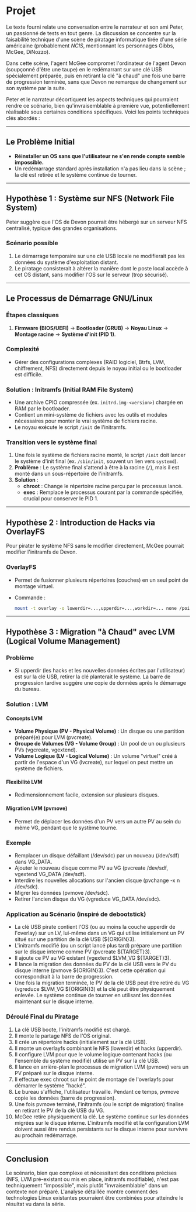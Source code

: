 # Projet

Le texte fourni relate une conversation entre le narrateur et son ami Peter, un passionné de tests en tout genre. La discussion se concentre sur la faisabilité technique d'une scène de piratage informatique tirée d'une série américaine (probablement *NCIS*, mentionnant les personnages Gibbs, McGee, DiNozzo).

Dans cette scène, l'agent McGee compromet l'ordinateur de l'agent Devon (soupçonné d'être une taupe) en le redémarrant sur une clé USB spécialement préparée, puis en retirant la clé "à chaud" une fois une barre de progression terminée, sans que Devon ne remarque de changement sur son système par la suite.

Peter et le narrateur décortiquent les aspects techniques qui pourraient rendre ce scénario, bien qu'invraisemblable à première vue, potentiellement réalisable sous certaines conditions spécifiques. Voici les points techniques clés abordés :

---

## Le Problème Initial

- **Réinstaller un OS sans que l'utilisateur ne s'en rende compte semble impossible.**
- Un redémarrage standard après installation n'a pas lieu dans la scène ; la clé est retirée et le système continue de tourner.

---

## Hypothèse 1 : Système sur NFS (Network File System)

Peter suggère que l'OS de Devon pourrait être hébergé sur un serveur NFS centralisé, typique des grandes organisations.

### Scénario possible

1. Le démarrage temporaire sur une clé USB locale ne modifierait pas les données du système d'exploitation distant.
2. Le piratage consisterait à altérer la manière dont le poste local accède à cet OS distant, sans modifier l'OS sur le serveur (trop sécurisé).

---

## Le Processus de Démarrage GNU/Linux

### Étapes classiques

1. **Firmware (BIOS/UEFI)** → **Bootloader (GRUB)** → **Noyau Linux** → **Montage racine** → **Système d'init (PID 1)**.

### Complexité

- Gérer des configurations complexes (RAID logiciel, Btrfs, LVM, chiffrement, NFS) directement depuis le noyau initial ou le bootloader est difficile.

### Solution : Initramfs (Initial RAM File System)

- Une archive CPIO compressée (ex. `initrd.img-<version>`) chargée en RAM par le bootloader.
- Contient un mini-système de fichiers avec les outils et modules nécessaires pour monter le vrai système de fichiers racine.
- Le noyau exécute le script `/init` de l'initramfs.

### Transition vers le système final

1. Une fois le système de fichiers racine monté, le script `/init` doit lancer le système d'init final (ex. `/sbin/init`, souvent un lien vers `systemd`).
2. **Problème** : Le système final s'attend à être à la racine (`/`), mais il est monté dans un sous-répertoire de l'initramfs.
3. **Solution** :
   - **chroot** : Change le répertoire racine perçu par le processus lancé.
   - **exec** : Remplace le processus courant par la commande spécifiée, crucial pour conserver le PID 1.

---

## Hypothèse 2 : Introduction de Hacks via OverlayFS

Pour pirater le système NFS sans le modifier directement, McGee pourrait modifier l'initramfs de Devon.

### OverlayFS

- Permet de fusionner plusieurs répertoires (couches) en un seul point de montage virtuel.
- Commande :

  ```bash
  mount -t overlay -o lowerdir=...,upperdir=...,workdir=... none /point/de/montage
  ```

---

## Hypothèse 3 : Migration "à Chaud" avec LVM (Logical Volume Management)

### Problème

- Si upperdir (les hacks et les nouvelles données écrites par l'utilisateur) est sur la clé USB, retirer la clé planterait le système. La barre de progression tardive suggère une copie de données après le démarrage du bureau.

### Solution : LVM

#### Concepts LVM

- **Volume Physique (PV - Physical Volume)** : Un disque ou une partition préparé(e) pour LVM (pvcreate).
- **Groupe de Volumes (VG - Volume Group)** : Un pool de un ou plusieurs PVs (vgcreate, vgextend).
- **Volume Logique (LV - Logical Volume)** : Un volume "virtuel" créé à partir de l'espace d'un VG (lvcreate), sur lequel on peut mettre un système de fichiers.

#### Flexibilité LVM

- Redimensionnement facile, extension sur plusieurs disques.

#### Migration LVM (pvmove)

- Permet de déplacer les données d'un PV vers un autre PV au sein du même VG, pendant que le système tourne.

### Exemple

- Remplacer un disque défaillant (/dev/sdc) par un nouveau (/dev/sdf) dans VG_DATA.
- Ajouter le nouveau disque comme PV au VG (pvcreate /dev/sdf, vgextend VG_DATA /dev/sdf).
- Interdire les nouvelles allocations sur l'ancien disque (pvchange -x n /dev/sdc).
- Migrer les données (pvmove /dev/sdc).
- Retirer l'ancien disque du VG (vgreduce VG_DATA /dev/sdc).

### Application au Scénario (inspiré de debootstick)

- La clé USB pirate contient l'OS (ou au moins la couche upperdir de l'overlay) sur un LV, lui-même dans un VG qui utilise initialement un PV situé sur une partition de la clé USB (${ORIGIN}3).
- L'initramfs modifié (ou un script lancé plus tard) prépare une partition sur le disque interne comme PV (pvcreate ${TARGET}3).
- Il ajoute ce PV au VG existant (vgextend $LVM_VG ${TARGET}3).
- Il lance la migration des données du PV de la clé USB vers le PV du disque interne (pvmove ${ORIGIN}3). C'est cette opération qui correspondrait à la barre de progression.
- Une fois la migration terminée, le PV de la clé USB peut être retiré du VG (vgreduce $LVM_VG ${ORIGIN}3) et la clé peut être physiquement enlevée. Le système continue de tourner en utilisant les données maintenant sur le disque interne.

### Déroulé Final du Piratage

1. La clé USB boote, l'initramfs modifié est chargé.
2. Il monte le partage NFS de l'OS original.
3. Il crée un répertoire hacks (initialement sur la clé USB).
4. Il monte un overlayfs combinant le NFS (lowerdir) et hacks (upperdir).
5. Il configure LVM pour que le volume logique contenant hacks (ou l'ensemble du système modifié) utilise un PV sur la clé USB.
6. Il lance en arrière-plan le processus de migration LVM (pvmove) vers un PV préparé sur le disque interne.
7. Il effectue exec chroot sur le point de montage de l'overlayfs pour démarrer le système "hacké".
8. Le bureau s'affiche, l'utilisateur travaille. Pendant ce temps, pvmove copie les données (barre de progression).
9. Une fois pvmove terminé, l'initramfs (ou le script de migration) finalise en retirant le PV de la clé USB du VG.
10. McGee retire physiquement la clé. Le système continue sur les données migrées sur le disque interne. L'initramfs modifié et la configuration LVM doivent aussi être rendus persistants sur le disque interne pour survivre au prochain redémarrage.

---

## Conclusion

Le scénario, bien que complexe et nécessitant des conditions précises (NFS, LVM pré-existant ou mis en place, initramfs modifiable), n'est pas techniquement "impossible", mais plutôt "invraisemblable" dans un contexte non préparé. L'analyse détaillée montre comment des technologies Linux existantes pourraient être combinées pour atteindre le résultat vu dans la série.
